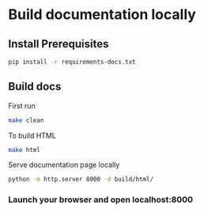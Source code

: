 
# Build documentation locally

## Install Prerequisites

```bash
pip install -r requirements-docs.txt
```

## Build docs

First run

```bash
make clean
```

To build HTML

```bash
make html
```

Serve documentation page locally

```bash
python -m http.server 8000 -d build/html/
```

### Launch your browser and open localhost:8000
